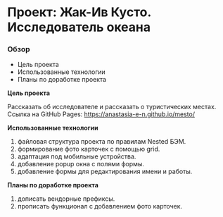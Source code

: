 # Проект: Жак-Ив Кусто. Исследователь океана

### Обзор
* Цель проекта
* Использованные технологии
* Планы по доработке проекта

**Цель проекта**

Рассказать об исследователе и рассказать о туристических местах. Ссылка на GitHub Pages: https://anastasia-e-n.github.io/mesto/

**Использованные технологии**

1. файловая структура проекта по правилам Nested БЭМ.
2. формирование фото карточек с помощью grid.
3. адаптация под мобильные устройства. 
4. добавление popup окна с полями формы.
5. добавление формы для редактирования имени и работы.

**Планы по доработке проекта**

1. дописать вендорные префиксы.
2. прописать функционал с добавлением фото карточек.